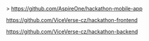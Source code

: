 \> https://github.com/AspireOne/hackathon-mobile-app

https://github.com/ViceVerse-cz/hackathon-frontend

https://github.com/ViceVerse-cz/hackathon-backend
